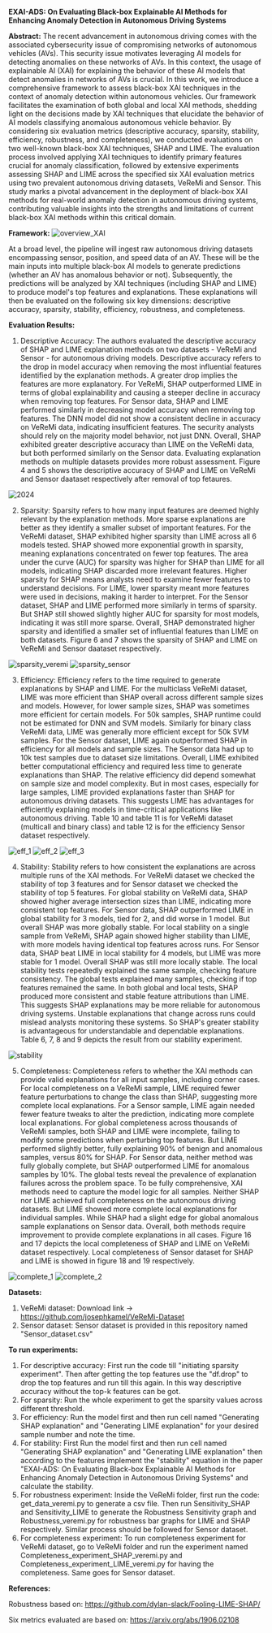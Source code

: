 **EXAI-ADS: On Evaluating Black-box Explainable AI Methods for Enhancing Anomaly Detection in Autonomous Driving Systems**

**Abstract:**
The recent advancement in autonomous driving comes with the associated cybersecurity issue of compromising networks of autonomous vehicles (AVs). This security issue motivates leveraging AI models for detecting anomalies on these networks of AVs. In this context, the usage of explainable AI (XAI) for explaining the behavior of these AI models that detect anomalies in networks of AVs is crucial. In this work, we introduce a comprehensive framework to assess black-box XAI techniques in
the context of anomaly detection within autonomous vehicles. Our framework facilitates the examination of both global and local XAI methods, shedding light on the decisions made by XAI techniques that elucidate the behavior of AI models classifying anomalous autonomous vehicle behavior. By considering six evaluation metrics (descriptive accuracy, sparsity, stability, efficiency, robustness, and completeness), we conducted evaluations on two well-known black-box XAI techniques, SHAP and LIME. The evaluation process involved applying XAI techniques to identify primary features crucial for anomaly classification, followed by extensive experiments assessing SHAP and LIME across the specified six XAI evaluation metrics using two prevalent autonomous driving datasets, VeReMi and Sensor. This study marks a pivotal advancement in the deployment of black-box XAI methods for real-world anomaly detection in autonomous driving systems, contributing valuable insights into the strengths and limitations of current black-box XAI methods within this critical domain.

**Framework:**
![overview_XAI](https://github.com/Nazat28/EXAI_ADS/assets/101791995/9e194b8a-0f11-4659-8a36-e1a06e0227d1)

At a broad level, the pipeline will ingest raw autonomous driving datasets encompassing sensor, position, and speed data of an AV. These will be the main inputs into multiple black-box AI models to generate predictions (whether an AV has anomalous behavior or not). Subsequently, the predictions will be analyzed by XAI techniques (including SHAP and LIME) to produce model's top features and explanations. These  explanations will then be evaluated on the following six key dimensions: descriptive accuracy, sparsity, stability, efficiency, robustness, and completeness.

**Evaluation Results:**

1. Descriptive Accuracy:
The authors evaluated the descriptive accuracy of SHAP and LIME explanation methods on two datasets - VeReMi and Sensor - for autonomous driving models. Descriptive accuracy refers to the drop in model accuracy when removing the most influential features identified by the explanation methods. A greater drop implies the features are more explanatory. For VeReMi, SHAP outperformed LIME in terms of global explainability and causing a steeper decline in accuracy when removing top features. For Sensor data, SHAP and LIME performed similarly in decreasing model accuracy when removing top features. The DNN model did not show a consistent decline in accuracy on VeReMi data, indicating insufficient features. The security analysts should rely on the majority model behavior, not just DNN. Overall, SHAP exhibited greater descriptive accuracy than LIME on the VeReMi data, but both performed similarly on the Sensor data. Evaluating explanation methods on multiple datasets provides more robust assessment. Figure 4 and 5 shows the descriptive accuracy of SHAP and LIME on VeReMi and Sensor daataset respectively after removal of top fetaures.

![2024](https://github.com/Nazat28/EXAI_ADS/assets/101791995/cf360f3f-8182-44f1-b1f4-1cbcca05cf8f)

2. Sparsity:
Sparsity refers to how many input features are deemed highly relevant by the explanation methods. More sparse explanations are better as they identify a smaller subset of important features.  For the VeReMi dataset, SHAP exhibited higher sparsity than LIME across all 6 models tested.  SHAP showed more exponential growth in sparsity, meaning explanations concentrated on fewer top features.  The area under the curve (AUC) for sparsity was higher for SHAP than LIME for all models, indicating SHAP discarded more irrelevant features.  Higher sparsity for SHAP means analysts need to examine fewer features to understand decisions.  For LIME, lower sparsity meant more features were used in decisions, making it harder to interpret.  For the Sensor dataset, SHAP and LIME performed more similarly in terms of sparsity.  But SHAP still showed slightly higher AUC for sparsity for most models, indicating it was still more sparse.  Overall, SHAP demonstrated higher sparsity and identified a smaller set of influential features than LIME on both datasets. Figure 6 and 7 shows the sparsity of SHAP and LIME on VeReMi and Sensor daataset respectively.

![sparsity_veremi](https://github.com/Nazat28/EXAI_ADS/assets/101791995/37e0977c-df2d-450e-b8d9-64fb738f25d8)
![sparsity_sensor](https://github.com/Nazat28/EXAI_ADS/assets/101791995/c5512a9e-35d4-4b9e-9720-a70707f1befc)

3. Efficiency:
Efficiency refers to the time required to generate explanations by SHAP and LIME. For the multiclass VeReMi dataset, LIME was more efficient than SHAP overall across different sample sizes and models.  However, for lower sample sizes, SHAP was sometimes more efficient for certain models. For 50k samples, SHAP runtime could not be estimated for DNN and SVM models.  Similarly for binary class VeReMi data, LIME was generally more efficient except for 50k SVM samples. For the Sensor dataset, LIME again outperformed SHAP in efficiency for all models and sample sizes.  The Sensor data had up to 10k test samples due to dataset size limitations. Overall, LIME exhibited better computational efficiency and required less time to generate explanations than SHAP. The relative efficiency did depend somewhat on sample size and model complexity.  But in most cases, especially for large samples, LIME provided explanations faster than SHAP for autonomous driving datasets.  This suggests LIME has advantages for efficiently explaining models in time-critical applications like autonomous driving. Table 10 and table 11 is for VeReMi dataset (multicall and binary class) and table 12 is for the efficiency Sensor dataset respectively.

![eff_1](https://github.com/Nazat28/EXAI_ADS/assets/101791995/d8abc0ce-a32b-4936-b8dd-ec24aa13e3fb)
![eff_2](https://github.com/Nazat28/EXAI_ADS/assets/101791995/c2a27b1f-0c8e-41c2-ac7d-522f1dd770c5)
![eff_3](https://github.com/Nazat28/EXAI_ADS/assets/101791995/0960d66a-51f0-4e0b-a509-4fc00526d1b9)

4. Stability:
Stability refers to how consistent the explanations are across multiple runs of the XAI methods. For VeReMi dataset we checked the stability of top 3 features and for Sensor dataset we checked the stability of top 5 features. For global stability on VeReMi data, SHAP showed higher average intersection sizes than LIME, indicating more consistent top features. For Sensor data, SHAP outperformed LIME in global stability for 3 models, tied for 2, and did worse in 1 model. But overall SHAP was more globally stable. For local stability on a single sample from VeReMi, SHAP again showed higher stability than LIME, with more models having identical top features across runs. For Sensor data, SHAP beat LIME in local stability for 4 models, but LIME was more stable for 1 model. Overall SHAP was still more locally stable.  The local stability tests repeatedly explained the same sample, checking feature consistency. The global tests explained many samples, checking if top features remained the same. In both global and local tests, SHAP produced more consistent and stable feature attributions than LIME. This suggests SHAP explanations may be more reliable for autonomous driving systems. Unstable explanations that change across runs could mislead analysts monitoring these systems.  So SHAP's greater stability is advantageous for understandable and dependable explanations. Table 6, 7, 8 and 9 depicts the result from our stability experiment.

![stability](https://github.com/Nazat28/EXAI_ADS/assets/101791995/7a7a2938-2049-4a40-897b-a7686a766acb)

5. Completeness:
Completeness refers to whether the XAI methods can provide valid explanations for all input samples, including corner cases.  For local completeness on a VeReMi sample, LIME required fewer feature perturbations to change the class than SHAP, suggesting more complete local explanations. For a Sensor sample, LIME again needed fewer feature tweaks to alter the prediction, indicating more complete local explanations. For global completeness across thousands of VeReMi samples, both SHAP and LIME were incomplete, failing to modify some predictions when perturbing top features. But LIME performed slightly better, fully explaining 90% of benign and anomalous samples, versus 80% for SHAP.  For Sensor data, neither method was fully globally complete, but SHAP outperformed LIME for anomalous samples by 10%. 
The global tests reveal the prevalence of explanation failures across the problem space. To be fully comprehensive, XAI methods need to capture the model logic for all samples. 
Neither SHAP nor LIME achieved full completeness on the autonomous driving datasets. But LIME showed more complete local explanations for individual samples. 
While SHAP had a slight edge for global anomalous sample explanations on Sensor data. Overall, both methods require improvement to provide complete explanations in all cases. Figure 16 and 17 depicts the local completeness of SHAP and LIME on VeReMi dataset respectively. Local completeness of Sensor dataset for SHAP and LIME is showed in figure 18 and 19 respectively.

![complete_1](https://github.com/Nazat28/EXAI_ADS/assets/101791995/75859866-01b3-46e1-8f54-f4f1db74eec1)
![complete_2](https://github.com/Nazat28/EXAI_ADS/assets/101791995/e7d98749-a8be-449c-b179-7b1dae915eb8)


**Datasets:**
1. VeReMi dataset: Download link -> https://github.com/josephkamel/VeReMi-Dataset
2. Sensor dataset: Sensor dataset is provided in this repository named "Sensor_dataset.csv"




**To run experiments:**

1. For descriptive accuracy: First run the code till "initiating sparsity experiment". Then after getting the top features use the "df.drop" to drop the top features and run till this again. In this way descriptive accuracy without the top-k features can be got.
2. For sparsity: Run the whole experiment to get the sparsity values across different threshold.
3. For efficiency: Run the model first and then run cell named "Generating SHAP explanation"  and "Generating LIME explanation" for your desired sample number and note the time.
4. For stability: First Run the model first and then run cell named "Generating SHAP explanation"  and "Generating LIME explanation" then according to the features implement the "stability" equation in  the paper "EXAI-ADS: On Evaluating Black-box Explainable AI Methods for Enhancing Anomaly Detection in Autonomous Driving Systems" and calculate the stability.
5. For robustness experiment: Inside the VeReMi folder, first run the code: get_data_veremi.py to generate a csv file. Then run Sensitivity_SHAP and Sensitivity_LIME to generate the Robustness Sensitivity graph and Robustness_veremi.py for robustness bar graphs for LIME and SHAP respectively. Similar process should be followed for Sensor dataset.
6. For completeness experiment: To run completeness experiment for VeReMi dataset, go to VeReMi folder and run the experiment named Completeness_experiment_SHAP_veremi.py and Completeness_experiment_LIME_veremi.py for having the completeness. Same goes for Sensor  dataset.
   


**References:**

Robustness based on: https://github.com/dylan-slack/Fooling-LIME-SHAP/

Six metrics evaluated are based on: https://arxiv.org/abs/1906.02108

